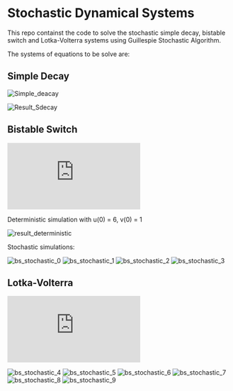 # Stochastic Dynamical Systems
This repo containst the code to solve the stochastic simple decay, bistable switch and Lotka-Volterra systems using Guillespie Stochastic Algorithm.

The systems of equations to be solve are:

## Simple Decay

![Simple_deacay](http://latex2png.com/output//latex_9b755633c2fe9094d3ed42df493d6173.png)

![Result_Sdecay](https://github.com/j-lazo/Stochastic_Dynamical_Systems/blob/master/Images/simpledecay.png "c=0.5 x(0)=100")



## Bistable Switch

![bistable_swith_equation](https://latex.codecogs.com/gif.latex?%5Cdot%7Bu%7D%20%3D%20%5Cfrac%7B%5Calpha_1%7D%7B1&plus;v%5E%7B%5Cbeta%7D%7D%20%5C%5C%20%5Cdot%7Bv%7D%20%3D%20%5Cfrac%7B%5Calpha_2%7D%7B1&plus;u%5E%7B%5Cgamma%7D-v%7D%20%5C%5C)

Deterministic simulation with u(0) = 6, v(0) = 1

![result_deterministic](https://github.com/j-lazo/Stochastic_Dynamical_Systems/blob/master/Images/biswitchvv1u6.png)

Stochastic simulations:

![bs_stochastic_0](https://github.com/j-lazo/Stochastic_Dynamical_Systems/blob/master/Images/bistableswitch16_5.png)
![bs_stochastic_1](https://github.com/j-lazo/Stochastic_Dynamical_Systems/blob/master/Images/bistableswitch16_6.png)
![bs_stochastic_2](https://github.com/j-lazo/Stochastic_Dynamical_Systems/blob/master/Images/bistableswitch16_8.png)
![bs_stochastic_3](https://github.com/j-lazo/Stochastic_Dynamical_Systems/blob/master/Images/bistableswitch16_9.png)

## Lotka-Volterra

![lotka-volterra_equation](http://latex.codecogs.com/gif.latex?%5Cdot%7Bx%7D%20%3D%20%5Calpha%20x%20-%20%5Cbeta%20xy%20%5C%5C%20%5Cdot%7By%7D%20%3D%20%5Cdelta%20xy%20-%5Cgamma%20y%20%5C%5C)


![bs_stochastic_4](https://github.com/j-lazo/Stochastic_Dynamical_Systems/blob/master/Images/lotkavolterratimegraph10001000.png)
![bs_stochastic_5](https://github.com/j-lazo/Stochastic_Dynamical_Systems/blob/master/Images/lotkavolterrayyvsx10001000.png)
![bs_stochastic_6](https://github.com/j-lazo/Stochastic_Dynamical_Systems/blob/master/Images/lotkavolterratimegraph10011001.png)
![bs_stochastic_7](https://github.com/j-lazo/Stochastic_Dynamical_Systems/blob/master/Images/lotkavolterrayyvsx10011001.png)
![bs_stochastic_8](https://github.com/j-lazo/Stochastic_Dynamical_Systems/blob/master/Images/lotkavolterratimegraph10021002.png)
![bs_stochastic_9](https://github.com/j-lazo/Stochastic_Dynamical_Systems/blob/master/Images/lotkavolterrayyvsx10021002.png)



